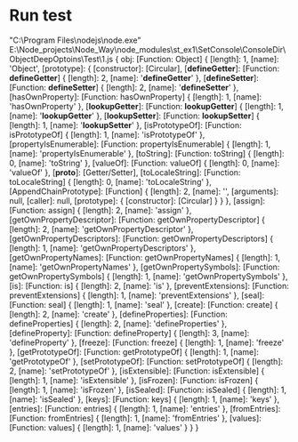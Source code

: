# Run test

"C:\Program Files\nodejs\node.exe" E:\Node_projects\Node_Way\node_modules\st_ex1\SetConsole\ConsoleDir\ObjectDeepOptoins\Test\1.js
{
  obj: [Function: Object] {
    [length]: 1,
    [name]: 'Object',
    [prototype]: {
      [constructor]: [Circular],
      [__defineGetter__]: [Function: __defineGetter__] {
        [length]: 2,
        [name]: '__defineGetter__'
      },
      [__defineSetter__]: [Function: __defineSetter__] {
        [length]: 2,
        [name]: '__defineSetter__'
      },
      [hasOwnProperty]: [Function: hasOwnProperty] {
        [length]: 1,
        [name]: 'hasOwnProperty'
      },
      [__lookupGetter__]: [Function: __lookupGetter__] {
        [length]: 1,
        [name]: '__lookupGetter__'
      },
      [__lookupSetter__]: [Function: __lookupSetter__] {
        [length]: 1,
        [name]: '__lookupSetter__'
      },
      [isPrototypeOf]: [Function: isPrototypeOf] { [length]: 1, [name]: 'isPrototypeOf' },
      [propertyIsEnumerable]: [Function: propertyIsEnumerable] {
        [length]: 1,
        [name]: 'propertyIsEnumerable'
      },
      [toString]: [Function: toString] { [length]: 0, [name]: 'toString' },
      [valueOf]: [Function: valueOf] { [length]: 0, [name]: 'valueOf' },
      [__proto__]: [Getter/Setter],
      [toLocaleString]: [Function: toLocaleString] {
        [length]: 0,
        [name]: 'toLocaleString'
      },
      [AppendChainPrototype]: [Function] {
        [length]: 2,
        [name]: '',
        [arguments]: null,
        [caller]: null,
        [prototype]: { [constructor]: [Circular] }
      }
    },
    [assign]: [Function: assign] { [length]: 2, [name]: 'assign' },
    [getOwnPropertyDescriptor]: [Function: getOwnPropertyDescriptor] {
      [length]: 2,
      [name]: 'getOwnPropertyDescriptor'
    },
    [getOwnPropertyDescriptors]: [Function: getOwnPropertyDescriptors] {
      [length]: 1,
      [name]: 'getOwnPropertyDescriptors'
    },
    [getOwnPropertyNames]: [Function: getOwnPropertyNames] {
      [length]: 1,
      [name]: 'getOwnPropertyNames'
    },
    [getOwnPropertySymbols]: [Function: getOwnPropertySymbols] {
      [length]: 1,
      [name]: 'getOwnPropertySymbols'
    },
    [is]: [Function: is] { [length]: 2, [name]: 'is' },
    [preventExtensions]: [Function: preventExtensions] {
      [length]: 1,
      [name]: 'preventExtensions'
    },
    [seal]: [Function: seal] { [length]: 1, [name]: 'seal' },
    [create]: [Function: create] { [length]: 2, [name]: 'create' },
    [defineProperties]: [Function: defineProperties] {
      [length]: 2,
      [name]: 'defineProperties'
    },
    [defineProperty]: [Function: defineProperty] { [length]: 3, [name]: 'defineProperty' },
    [freeze]: [Function: freeze] { [length]: 1, [name]: 'freeze' },
    [getPrototypeOf]: [Function: getPrototypeOf] { [length]: 1, [name]: 'getPrototypeOf' },
    [setPrototypeOf]: [Function: setPrototypeOf] { [length]: 2, [name]: 'setPrototypeOf' },
    [isExtensible]: [Function: isExtensible] { [length]: 1, [name]: 'isExtensible' },
    [isFrozen]: [Function: isFrozen] { [length]: 1, [name]: 'isFrozen' },
    [isSealed]: [Function: isSealed] { [length]: 1, [name]: 'isSealed' },
    [keys]: [Function: keys] { [length]: 1, [name]: 'keys' },
    [entries]: [Function: entries] { [length]: 1, [name]: 'entries' },
    [fromEntries]: [Function: fromEntries] { [length]: 1, [name]: 'fromEntries' },
    [values]: [Function: values] { [length]: 1, [name]: 'values' }
  }
}
